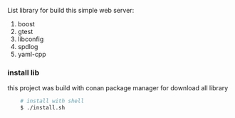 List library for build this simple web server:
1. boost
2. gtest
3. libconfig
4. spdlog
5. yaml-cpp

### install lib
this project was build with conan package manager for download all library

```sh
    # install with shell
    $ ./install.sh
```
